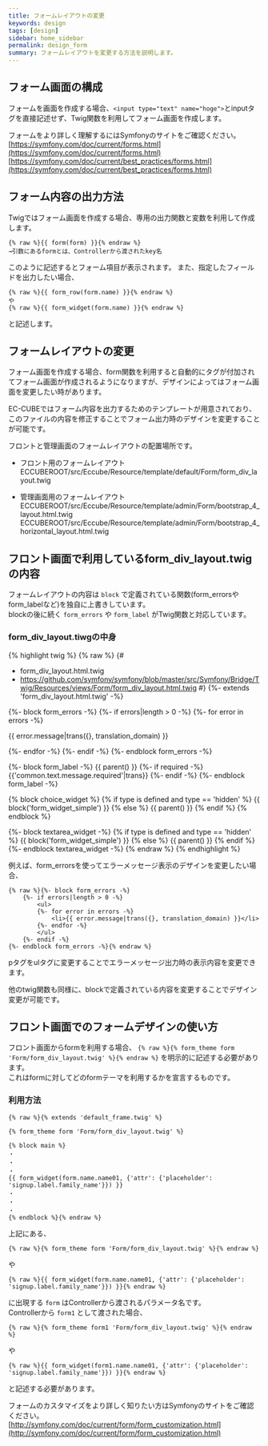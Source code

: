 ```yaml
---
title: フォームレイアウトの変更
keywords: design 
tags: [design]
sidebar: home_sidebar
permalink: design_form
summary: フォームレイアウトを変更する方法を説明します。
---
```


## フォーム画面の構成
フォームを画面を作成する場合、`<input type="text" name="hoge">`とinputタグを直接記述せず、Twig関数を利用してフォーム画面を作成します。  

フォームをより詳しく理解するにはSymfonyのサイトをご確認ください。  
[https://symfony.com/doc/current/forms.html](https://symfony.com/doc/current/forms.html)  
[https://symfony.com/doc/current/best_practices/forms.html](https://symfony.com/doc/current/best_practices/forms.html)

## フォーム内容の出力方法
Twigではフォーム画面を作成する場合、専用の出力関数と変数を利用して作成します。

```twig
{% raw %}{{ form(form) }}{% endraw %}
→引数にあるformとは、Controllerから渡されたkey名
```
このように記述するとフォーム項目が表示されます。
また、指定したフィールドを出力したい場合、

```twig
{% raw %}{{ form_row(form.name) }}{% endraw %}
や
{% raw %}{{ form_widget(form.name) }}{% endraw %}
```
と記述します。

## フォームレイアウトの変更
フォーム画面を作成する場合、form関数を利用すると自動的にタグが付加されてフォーム画面が作成されるようになりますが、デザインによってはフォーム画面を変更したい時があります。

EC-CUBEではフォーム内容を出力するためのテンプレートが用意されており、このファイルの内容を修正することでフォーム出力時のデザインを変更することが可能です。

フロントと管理画面のフォームレイアウトの配置場所です。

- フロント用のフォームレイアウト  
ECCUBEROOT/src/Eccube/Resource/template/default/Form/form_div_layout.twig

- 管理画面用のフォームレイアウト
ECCUBEROOT/src/Eccube/Resource/template/admin/Form/bootstrap_4_layout.html.twig
ECCUBEROOT/src/Eccube/Resource/template/admin/Form/bootstrap_4_horizontal_layout.html.twig

## フロント画面で利用しているform_div_layout.twigの内容

フォームレイアウトの内容は `block` で定義されている関数(form_errorsやform_labelなど)を独自に上書きしています。  
blockの後に続く `form_errors` や `form_label` がTwig関数と対応しています。

### form_div_layout.tiwgの中身

{% highlight twig  %}
{% raw %}
{#
 - form_div_layout.html.twig
 - https://github.com/symfony/symfony/blob/master/src/Symfony/Bridge/Twig/Resources/views/Form/form_div_layout.html.twig
#}
{%- extends 'form_div_layout.html.twig' -%}

{%- block form_errors -%}
    {%- if errors|length > 0 -%}
        {%- for error in errors -%}
            <p class="ec-errorMessage">{{ error.message|trans({}, translation_domain) }}</p>
        {%- endfor -%}
    {%- endif -%}
{%- endblock form_errors -%}

{%- block form_label -%}
    {{ parent() }}
    {%- if required -%}
        <span class="ec-required">{{'common.text.message.required'|trans}}</span>
    {%- endif -%}
{%- endblock form_label -%}

{% block choice_widget %}
    {% if type is defined and type == 'hidden' %}
        {{ block('form_widget_simple') }}
    {% else %}
        {{ parent() }}
    {% endif %}
{% endblock %}

{%- block textarea_widget -%}
    {% if type is defined and type == 'hidden' %}
        {{ block('form_widget_simple') }}
    {% else %}
        {{ parent() }}
    {% endif %}
{%- endblock textarea_widget -%}
{% endraw %}
{% endhighlight %}


例えば、form_errorsを使ってエラーメッセージ表示のデザインを変更したい場合、

```twig
{% raw %}{%- block form_errors -%}
    {%- if errors|length > 0 -%}
        <ul>
        {%- for error in errors -%}
            <li>{{ error.message|trans({}, translation_domain) }}</li>
        {%- endfor -%}
        </ul>
    {%- endif -%}
{%- endblock form_errors -%}{% endraw %}
```

pタグをulタグに変更することでエラーメッセージ出力時の表示内容を変更できます。

他のtwig関数も同様に、blockで定義されている内容を変更することでデザイン変更が可能です。

## フロント画面でのフォームデザインの使い方

フロント画面からformを利用する場合、 `{% raw %}{% form_theme form 'Form/form_div_layout.twig' %}{% endraw %}` を明示的に記述する必要があります。  
これはformに対してどのformテーマを利用するかを宣言するものです。

### 利用方法

```twig
{% raw %}{% extends 'default_frame.twig' %}

{% form_theme form 'Form/form_div_layout.twig' %}

{% block main %}
・
・
・
{{ form_widget(form.name.name01, {'attr': {'placeholder': 'signup.label.family_name'}}) }}
・
・
・
{% endblock %}{% endraw %}
```

上記にある、

```twig
{% raw %}{% form_theme form 'Form/form_div_layout.twig' %}{% endraw %}
```

や

```twig
{% raw %}{{ form_widget(form.name.name01, {'attr': {'placeholder': 'signup.label.family_name'}}) }}{% endraw %}
```

に出現する `form` はControllerから渡されるパラメータ名です。  
Controllerから `form1` として渡された場合、

```twig
{% raw %}{% form_theme form1 'Form/form_div_layout.twig' %}{% endraw %}
```

や

```twig
{% raw %}{{ form_widget(form1.name.name01, {'attr': {'placeholder': 'signup.label.family_name'}}) }}{% endraw %}
```

と記述する必要があります。

フォームのカスタマイズをより詳しく知りたい方はSymfonyのサイトをご確認ください。  
[http://symfony.com/doc/current/form/form_customization.html](http://symfony.com/doc/current/form/form_customization.html)
